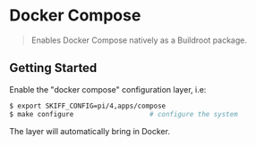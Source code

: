 # Docker Compose
 
> Enables Docker Compose natively as a Buildroot package.

## Getting Started

Enable the "docker compose" configuration layer, i.e:

```sh
$ export SKIFF_CONFIG=pi/4,apps/compose
$ make configure                   # configure the system
```

The layer will automatically bring in Docker.
